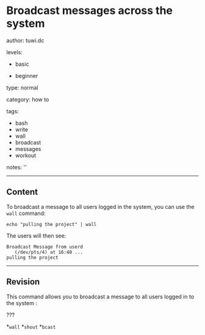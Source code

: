 # Broadcast messages across the system
author: tuwi.dc

levels:

  - basic

  - beginner

type: normal

category: how to

tags:
  - bash
  - write
  - wall
  - broadcast
  - messages
  - workout


notes: ''

---
## Content

To broadcast a message to all users logged in the system, you can use the `wall` command:

```
echo "pulling the project" | wall 
```

The users will then see:
```
Broadcast Message from userd 
   (/dev/pts/4) at 16:40 ...
pulling the project
```

---
## Revision

This command allows you to broadcast a message to all users logged in to the system :

???

*`wall`
*`shout`
*`bcast`